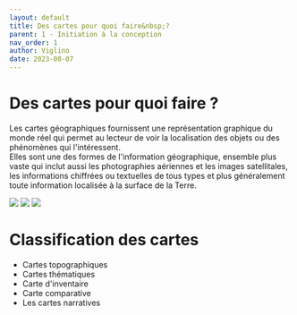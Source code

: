 ```yaml
---
layout: default
title: Des cartes pour quoi faire&nbsp;?
parent: 1 - Initiation à la conception
nav_order: 1
author: Viglino
date: 2023-08-07
---
```


# Des cartes pour quoi faire ?

Les cartes géographiques fournissent une représentation graphique du monde réel qui permet au lecteur de voir la localisation des objets ou des phénomènes qui l'intéressent.  
Elles sont une des formes de l'information géographique, ensemble plus vaste qui inclut aussi les photographies aériennes et les images satellitales, les informations chiffrées ou textuelles de tous types et plus généralement toute information localisée à la surface de la Terre.  

![](asset/img/ch1.1a.gif)
![](asset/img/ch1.1b.gif)
![](asset/img/ch1.1c.gif)

# Classification des cartes

* Cartes topographiques
* Cartes thématiques
* Carte d'inventaire 
* Carte comparative
* Les cartes narratives
